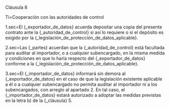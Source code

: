 Cláusula 8

Ti=Cooperación con las autoridades de control

1.sec=El {_exportador_de_datos} acuerda depositar una copia del presente contrato ante la {_autoridad_de_control} si así lo requiere o si el depósito es exigido por la {_legislación_de_protección_de_datos_aplicable}.

2.sec=Las {_partes} acuerdan que la {_autoridad_de_control} está facultada para auditar al importador, o a cualquier subencargado, en la misma medida y condiciones en que lo haría respecto del {_exportador_de_datos} conforme a la {_legislación_de_protección_de_datos_aplicable}.

3.sec=El {_importador_de_datos} informará sin demora al {_exportador_de_datos} en el caso de que la legislación existente aplicable a él o a cualquier subencargado no permita auditar al importador ni a los subencargados, con arreglo al apartado 2. En tal caso, el {_importador_de_datos} estará autorizado a adoptar las medidas previstas en la letra b) de la {_cláusula} 5.

